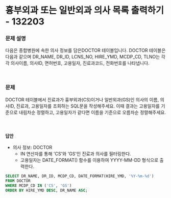 # 흉부외과 또는 일반외과 의사 목록 출력하기 - 132203

### 문제 설명

다음은 종합병원에 속한 의사 정보를 담은DOCTOR 테이블입니다. DOCTOR 테이블은 다음과 같으며 DR_NAME, DR_ID, LCNS_NO, HIRE_YMD, MCDP_CD, TLNO는 각각 의사이름, 의사ID, 면허번호, 고용일자, 진료과코드, 전화번호를 나타냅니다.  

<br/>

### 문제

DOCTOR 테이블에서 진료과가 흉부외과(CS)이거나 일반외과(GS)인 의사의 이름, 의사ID, 진료과, 고용일자를 조회하는 SQL문을 작성해주세요. 이때 결과는 고용일자를 기준으로 내림차순 정렬하고, 고용일자가 같다면 이름을 기준으로 오름차순 정렬해주세요.  

<br/>

### `답안`

 - 의사 정보: DOCTOR
    - IN 연산자를 통해 'CS'와 'GS'인 진료과 의사를 필터링한다.
    - 고용일자는 DATE_FORMAT() 함수를 이용하여 YYYY-MM-DD 형식으로 출력한다.
```SQL
SELECT DR_NAME, DR_ID, MCDP_CD, DATE_FORMAT(HIRE_YMD, '%Y-%m-%d')
FROM DOCTOR
WHERE MCDP_CD IN ('CS', 'GS')
ORDER BY HIRE_YMD DESC, DR_NAME ASC;
```
